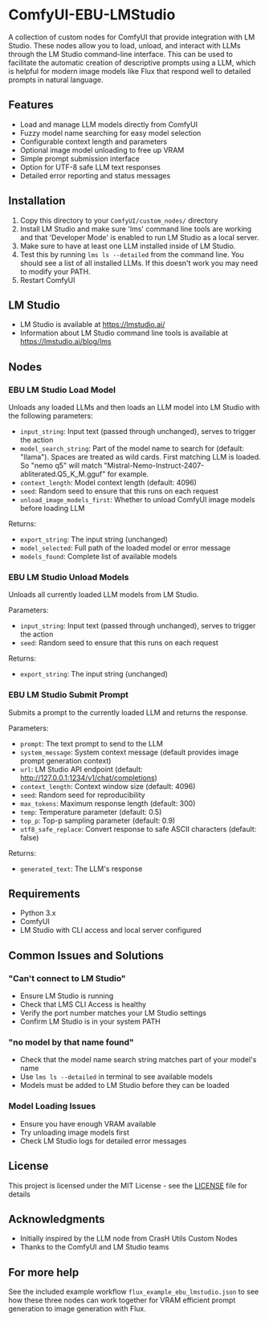 # ComfyUI-EBU-LMStudio

A collection of custom nodes for ComfyUI that provide integration with LM Studio. These nodes allow you to load, unload, and interact with LLMs through the LM Studio command-line interface. This can be used to facilitate the automatic creation of descriptive prompts using a LLM, which is helpful for modern image models like Flux that respond well to detailed prompts in natural language.

## Features

- Load and manage LLM models directly from ComfyUI
- Fuzzy model name searching for easy model selection
- Configurable context length and parameters
- Optional image model unloading to free up VRAM
- Simple prompt submission interface
- Option for UTF-8 safe LLM text responses
- Detailed error reporting and status messages

## Installation

1. Copy this directory to your `ComfyUI/custom_nodes/` directory
2. Install LM Studio and make sure 'lms' command line tools are working and that 'Developer Mode' is enabled to run LM Studio as a local server.
3. Make sure to have at least one LLM installed inside of LM Studio.
4. Test this by running `lms ls --detailed` from the command line. You should see a list of all installed LLMs. If this doesn't work you may need to modify your PATH.
5. Restart ComfyUI

## LM Studio
- LM Studio is available at https://lmstudio.ai/
- Information about LM Studio command line tools is available at https://lmstudio.ai/blog/lms

## Nodes

### EBU LM Studio Load Model

Unloads any loaded LLMs and then loads an LLM model into LM Studio with the following parameters:

- `input_string`: Input text (passed through unchanged), serves to trigger the action
- `model_search_string`: Part of the model name to search for (default: "llama"). Spaces are treated as wild cards. First matching LLM is loaded. So "nemo q5" will match "Mistral-Nemo-Instruct-2407-abliterated.Q5_K_M.gguf" for example.
- `context_length`: Model context length (default: 4096)
- `seed`: Random seed to ensure that this runs on each request
- `unload_image_models_first`: Whether to unload ComfyUI image models before loading LLM

Returns:
- `export_string`: The input string (unchanged)
- `model_selected`: Full path of the loaded model or error message
- `models_found`: Complete list of available models

### EBU LM Studio Unload Models

Unloads all currently loaded LLM models from LM Studio.

Parameters:
- `input_string`: Input text (passed through unchanged), serves to trigger the action
- `seed`: Random seed to ensure that this runs on each request

Returns:
- `export_string`: The input string (unchanged)

### EBU LM Studio Submit Prompt

Submits a prompt to the currently loaded LLM and returns the response.

Parameters:
- `prompt`: The text prompt to send to the LLM
- `system_message`: System context message (default provides image prompt generation context)
- `url`: LM Studio API endpoint (default: http://127.0.0.1:1234/v1/chat/completions)
- `context_length`: Context window size (default: 4096)
- `seed`: Random seed for reproducibility
- `max_tokens`: Maximum response length (default: 300)
- `temp`: Temperature parameter (default: 0.5)
- `top_p`: Top-p sampling parameter (default: 0.9)
- `utf8_safe_replace`: Convert response to safe ASCII characters (default: false)

Returns:
- `generated_text`: The LLM's response

## Requirements

- Python 3.x
- ComfyUI
- LM Studio with CLI access and local server configured

## Common Issues and Solutions

### "Can't connect to LM Studio"
- Ensure LM Studio is running
- Check that LMS CLI Access is healthy
- Verify the port number matches your LM Studio settings
- Confirm LM Studio is in your system PATH

### "no model by that name found"
- Check that the model name search string matches part of your model's name
- Use `lms ls --detailed` in terminal to see available models
- Models must be added to LM Studio before they can be loaded

### Model Loading Issues
- Ensure you have enough VRAM available
- Try unloading image models first
- Check LM Studio logs for detailed error messages

## License

This project is licensed under the MIT License - see the [LICENSE](LICENSE) file for details

## Acknowledgments

- Initially inspired by the LLM node from CrasH Utils Custom Nodes
- Thanks to the ComfyUI and LM Studio teams

## For more help

See the included example workflow `flux_example_ebu_lmstudio.json` to see how these three nodes can work together for VRAM efficient prompt generation to image generation with Flux.
